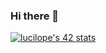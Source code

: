 ### Hi there 👋
<a href="https://github.com/JaeSeoKim/badge42"><img src="https://badge42.vercel.app/api/v2/clhuk067e005808l7dp7kmhr2/stats?cursusId=58&coalitionId=undefined" alt="lucilope's 42 stats" /></a>
<!--
**luciallf/luciallf** is a ✨ _special_ ✨ repository because its `README.md` (this file) appears on your GitHub profile.

Here are some ideas to get you started:

- 🔭 I’m currently working on ...
- 🌱 I’m currently learning ...
- 👯 I’m looking to collaborate on ...
- 🤔 I’m looking for help with ...
- 💬 Ask me about ...
- 📫 How to reach me: ...
- 😄 Pronouns: ...
- ⚡ Fun fact: ...
-->
